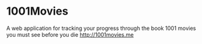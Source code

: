 # 1001Movies
A web application for tracking your progress through the book 1001 movies you must see before you die
http://1001movies.me
